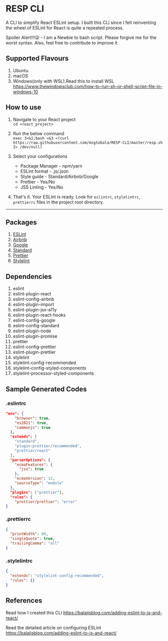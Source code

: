 # RESP CLI

A CLI to simplify React ESLint setup. I built this CLI since I felt reinventing the wheel of ESLint for React is quite a repeated process.

Spoiler Alert!!!😜 - I am a Newbie to bash script. Please forgive me for the worst syntax. Also, feel free to contribute to improve it.

## Supported Flavours

1. Ubuntu
2. macOS
3. Windows(only with WSL).Read this to install WSL <https://www.thewindowsclub.com/how-to-run-sh-or-shell-script-file-in-windows-10>

## How to use

1. Navigate to your React project\
```cd <react_project>```

2. Run the below command\
```exec 3<&1;bash <&3 <(curl https://raw.githubusercontent.com/msgtobala/RESP-CLI/master/resp.sh 2> /dev/null)```

3. Select your configurations
    * Package Manager - npm/yarn
    * ESLint format - .js/.json
    * Style guide - Standard/Airbnb/Google
    * Prettier - Yes/No
    * JSS Linting - Yes/No

4. That's it. Your ESLint is ready. Look for `eslintrc`, `stylelintrc`, `prettierrc` files in the project root directory.

----

## Packages

1. [ESLint](https://eslint.org/)
2. [Airbnb](https://github.com/airbnb/javascript/tree/master/react)
3. [Google](https://github.com/google/eslint-config-google)
4. [Standard](https://github.com/standard/eslint-config-standard)
5. [Prettier](https://prettier.io/)
6. [Stylelint](https://stylelint.io/)

## Dependencies

1. eslint
2. eslint-plugin-react
3. eslint-config-airbnb
4. eslint-plugin-import
5. eslint-plugin-jsx-a11y
6. eslint-plugin-react-hooks
7. eslint-config-google
8. eslint-config-standard
9. eslint-plugin-node
10. eslint-plugin-promise
11. prettier
12. eslint-config-prettier
13. eslint-plugin-prettier
14. stylelint
15. stylelint-config-recommended
16. stylelint-config-styled-components
17. stylelint-processor-styled-components

## Sample Generated Codes

### .eslintrc

```json
"env": {
    "browser": true,
    "es2021": true,
    "commonjs": true
  },
  "extends": [
    "standard",
    "plugin:prettier/recommended",
    "prettier/react"
  ],
  "parserOptions": {
    "ecmaFeatures": {
      "jsx": true
    },
    "ecmaVersion": 12,
    "sourceType": "module"
  },
  "plugins": ["prettier"],
  "rules": {
    "prettier/prettier": "error"
}
```

### .prettierrc

```json
{
  "printWidth": 80,
  "singleQuote": true,
  "trailingComma": "all"
}
```

### .stylelintrc

```json
{
  "extends": "stylelint-config-recommended",
  "rules": {}
}
```

## References

Read how I created this CLI
<https://balajisblog.com/adding-eslint-to-js-and-react/>

Read the detailed article on configuring ESLint
<https://balajisblog.com/adding-eslint-to-js-and-react/>
